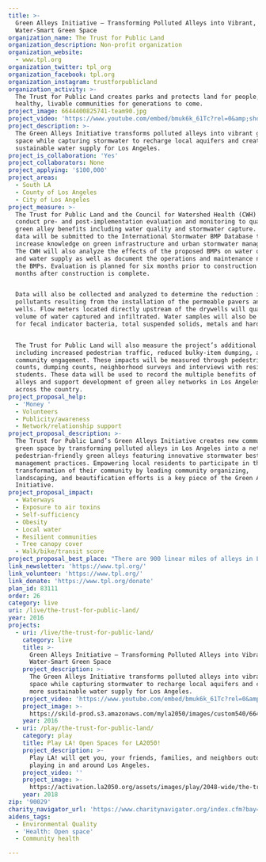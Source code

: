```yaml
---
title: >-
  Green Alleys Initiative – Transforming Polluted Alleys into Vibrant,
  Water-Smart Green Space
organization_name: The Trust for Public Land
organization_description: Non-profit organization
organization_website:
  - www.tpl.org
organization_twitter: tpl_org
organization_facebook: tpl.org
organization_instagram: trustforpublicland
organization_activity: >-
  The Trust for Public Land creates parks and protects land for people, ensuring
  healthy, livable communities for generations to come.
project_image: 6644400825741-team90.jpg
project_video: 'https://www.youtube.com/embed/bmuk6k_61Tc?rel=0&amp;showinfo=0'
project_description: >-
  The Green Alleys Initiative transforms polluted alleys into vibrant green
  space while capturing stormwater to recharge local aquifers and create a more
  sustainable water supply for Los Angeles.
project_is_collaboration: 'Yes'
project_collaborators: None
project_applying: '$100,000'
project_areas:
  - South LA
  - County of Los Angeles
  - City of Los Angeles
project_measure: >-
  The Trust for Public Land and the Council for Watershed Health (CWH) will
  conduct pre- and post-implementation evaluation and monitoring to quantify
  green alley benefits including water quality and stormwater capture. These
  data will be submitted to the International Stormwater BMP Database to help
  increase knowledge on green infrastructure and urban stormwater management.
  The CWH will also analyze the effects of the proposed BMPs on water quality
  and water supply as well as document the operations and maintenance needs of
  the BMPs. Evaluation is planned for six months prior to construction and 12
  months after construction is complete.


  Data will also be collected and analyzed to determine the reduction in
  pollutants resulting from the installation of the permeable pavers and dry
  wells. Flow meters located directly upstream of the drywells will quantify the
  volume of water captured and infiltrated. Water samples will also be analyzed
  for fecal indicator bacteria, total suspended solids, metals and hardness.


  The Trust for Public Land will also measure the project’s additional benefits,
  including increased pedestrian traffic, reduced bulky-item dumping, and
  community engagement. These impacts will be measured through pedestrian
  counts, dumping counts, neighborhood surveys and interviews with residents and
  students. These data will be used to record the multiple benefits of green
  alleys and support development of green alley networks in Los Angeles and
  across the country.
project_proposal_help:
  - 'Money '
  - Volunteers
  - Publicity/awareness
  - Network/relationship support
project_proposal_description: >-
  The Trust for Public Land’s Green Alleys Initiative creates new community
  green space by transforming polluted alleys in Los Angeles into a network of
  pedestrian-friendly green alleys featuring innovative stormwater best
  management practices. Empowering local residents to participate in the
  transformation of their community by leading community organizing,
  landscaping, and beautification efforts is a key piece of the Green Alleys
  Initiative.
project_proposal_impact:
  - Waterways
  - Exposure to air toxins
  - Self-sufficiency
  - Obesity
  - Local water
  - Resilient communities
  - Tree canopy cover
  - Walk/bike/transit score
project_proposal_best_place: "There are 900 linear miles of alleys in Los Angeles, representing 2,400 acres of potential open space. One third of these alleys are located in South Los Angeles, and are often used for illegal dumping and are prone to flooding. South Los Angeles also lacks parks and green space, as well as safe access for pedestrians and bicyclists. The paved alleys create heat islands that will grow even hotter with climate change.\n\nBuilding on the success of the Avalon Green Alley Network Demonstration Project, The Trust for Public Land is transforming two new alley networks in South Los Angeles – the Central-Jefferson Network and the Quincy Jones network. Over the coming year, The Trust for Public Land will design the alleys and create construction documents for the Central-Jefferson High and Quincy Jones Green Alley Networks and continue to support and expand community outreach and education about the Green Alley Initiative. Construction of the alleys will begin in early 2018.\n\nTaking into consideration the results of community outreach, hydrology studies, and stormwater analysis, the following design goals have been established for the new networks:\n\no\tImplement stormwater BMPs that will capture and infiltrate runoff\no\tImprove community fitness by creating a fitness loop\no\tIncrease bike and pedestrian safety through traffic calming measures\no\tIncrease safety through planting low growing plants and installing light fixtures to increase visibility at night\no\tCreate murals, mosaics, and decorative fencing in the alleys to create beautiful public space that reflects the community.\n\nThe new alley networks will improve climate resiliency and transform currently blighted alleys in a dense, severely underserved community, into community assets that provide the following environmental and public health benefits:\n\no\tCapture and filter millions of gallons of stormwater\no\tImprove air quality\no\tReduce the heat-island effect\no\tReduce greenhouse gas emissions\no\tImprove quality of life in South Los Angeles\no\tAccess to beautiful, useable green spaces\no\tSafer routes for pedestrians and bicyclists\n\nThe Green Alleys Initiative will also impact water supply in our drought-stricken region. Los Angeles imports 89% of its water at tremendous environmental and financial cost and yet we channel almost all of our rainwater to the ocean, treating it as a liability instead of a resource. By implementing stormwater capture elements in the alleys, rainwater will be able to recharge local aquifers and increase our water supply. South Los Angeles is ideal for green infrastructure implementation because it is located over the Los Angeles Forebay, which is capable of storing large quantities of groundwater and allows percolation into deeper aquifers that replenish the groundwater basin. Ongoing monitoring of the stormwater captured by the alleys will provide valuable information that will be used to inform water and green infrastructure policy at the local, regional, and state level."
link_newsletter: 'https://www.tpl.org/'
link_volunteer: 'https://www.tpl.org/'
link_donate: 'https://www.tpl.org/donate'
plan_id: 83111
order: 26
category: live
uri: /live/the-trust-for-public-land/
year: 2016
projects:
  - uri: /live/the-trust-for-public-land/
    category: live
    title: >-
      Green Alleys Initiative – Transforming Polluted Alleys into Vibrant,
      Water-Smart Green Space
    project_description: >-
      The Green Alleys Initiative transforms polluted alleys into vibrant green
      space while capturing stormwater to recharge local aquifers and create a
      more sustainable water supply for Los Angeles.
    project_video: 'https://www.youtube.com/embed/bmuk6k_61Tc?rel=0&amp;showinfo=0'
    project_image: >-
      https://skild-prod.s3.amazonaws.com/myla2050/images/custom540/6644400825741-team90.jpg
    year: 2016
  - uri: /play/the-trust-for-public-land/
    category: play
    title: Play LA! Open Spaces for LA2050!
    project_description: >-
      Play LA! will get you, your friends, families, and neighbors outdoors and
      playing in and around Los Angeles.
    project_video: ''
    project_image: >-
      https://activation.la2050.org/assets/images/play/2048-wide/the-trust-for-public-land.jpg
    year: 2018
zip: '90029'
charity_navigator_url: 'https://www.charitynavigator.org/index.cfm?bay=search.profile&ein=237222333'
aidens_tags:
  - Environmental Quality
  - 'Health: Open space'
  - Community health

---
```

